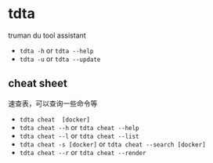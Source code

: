 # tdta
truman du tool assistant


- `tdta -h` or `tdta --help`
- `tdta -u` or `tdta --update`



## cheat sheet
速查表，可以查询一些命令等

- `tdta cheat  [docker]`
- `tdta cheat --h` or `tdta cheat --help`
- `tdta cheat --l` or `tdta cheat --list`
- `tdta cheat -s [docker]` or `tdta cheat --search [docker]`
- `tdta cheat --r` or `tdta cheat --render`


